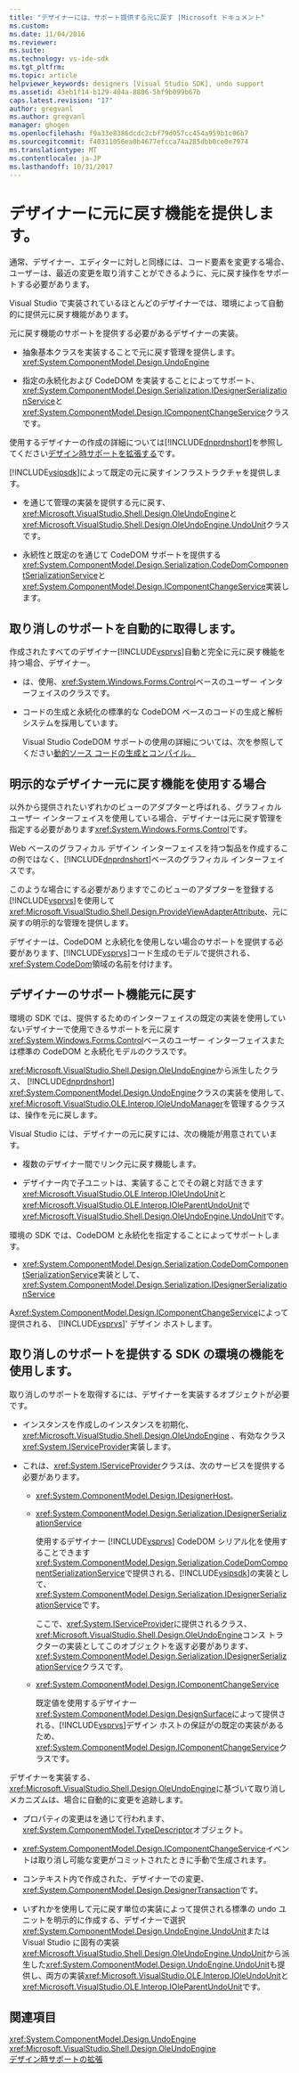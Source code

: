 ```yaml
---
title: "デザイナーには、サポート提供する元に戻す |Microsoft ドキュメント"
ms.custom: 
ms.date: 11/04/2016
ms.reviewer: 
ms.suite: 
ms.technology: vs-ide-sdk
ms.tgt_pltfrm: 
ms.topic: article
helpviewer_keywords: designers [Visual Studio SDK], undo support
ms.assetid: 43eb1f14-b129-404a-8806-5bf9b099b67b
caps.latest.revision: "17"
author: gregvanl
ms.author: gregvanl
manager: ghogen
ms.openlocfilehash: f9a33e8386dcdc2cbf79d057cc454a959b1c06b7
ms.sourcegitcommit: f40311056ea0b4677efcca74a285dbb0ce0e7974
ms.translationtype: MT
ms.contentlocale: ja-JP
ms.lasthandoff: 10/31/2017
---
```

# <a name="supplying-undo-support-to-designers"></a>デザイナーに元に戻す機能を提供します。
通常、デザイナー、エディターに対しと同様には、コード要素を変更する場合、ユーザーは、最近の変更を取り消すことができるように、元に戻す操作をサポートする必要があります。  
  
 Visual Studio で実装されているほとんどのデザイナーでは、環境によって自動的に提供元に戻す機能があります。  
  
 元に戻す機能のサポートを提供する必要があるデザイナーの実装。  
  
-   抽象基本クラスを実装することで元に戻す管理を提供します。<xref:System.ComponentModel.Design.UndoEngine>  
  
-   指定の永続化および CodeDOM を実装することによってサポート、<xref:System.ComponentModel.Design.Serialization.IDesignerSerializationService>と<xref:System.ComponentModel.Design.IComponentChangeService>クラスです。  
  
 使用するデザイナーの作成の詳細については[!INCLUDE[dnprdnshort](../code-quality/includes/dnprdnshort_md.md)]を参照してください[デザイン時サポートを拡張する](http://msdn.microsoft.com/Library/d6ac8a6a-42fd-4bc8-bf33-b212811297e2)です。  
  
 [!INCLUDE[vsipsdk](../extensibility/includes/vsipsdk_md.md)]によって既定の元に戻すインフラストラクチャを提供します。  
  
-   を通じて管理の実装を提供する元に戻す、<xref:Microsoft.VisualStudio.Shell.Design.OleUndoEngine>と<xref:Microsoft.VisualStudio.Shell.Design.OleUndoEngine.UndoUnit>クラスです。  
  
-   永続性と既定のを通じて CodeDOM サポートを提供する<xref:System.ComponentModel.Design.Serialization.CodeDomComponentSerializationService>と<xref:System.ComponentModel.Design.IComponentChangeService>実装します。  
  
## <a name="obtaining-undo-support-automatically"></a>取り消しのサポートを自動的に取得します。  
 作成されたすべてのデザイナー[!INCLUDE[vsprvs](../code-quality/includes/vsprvs_md.md)]自動と完全に元に戻す機能を持つ場合、デザイナー。  
  
-   は、使用、<xref:System.Windows.Forms.Control>ベースのユーザー インターフェイスのクラスです。  
  
-   コードの生成と永続化の標準的な CodeDOM ベースのコードの生成と解析システムを採用しています。  
  
     Visual Studio CodeDOM サポートの使用の詳細については、次を参照してください[動的ソース コードの生成とコンパイル。](/dotnet/framework/reflection-and-codedom/dynamic-source-code-generation-and-compilation)  
  
## <a name="when-to-use-explicit-designer-undo-support"></a>明示的なデザイナー元に戻す機能を使用する場合  
 以外から提供されたいずれかのビューのアダプターと呼ばれる、グラフィカル ユーザー インターフェイスを使用している場合、デザイナーは元に戻す管理を指定する必要があります<xref:System.Windows.Forms.Control>です。  
  
 Web ベースのグラフィカル デザイン インターフェイスを持つ製品を作成するこの例ではなく、[!INCLUDE[dnprdnshort](../code-quality/includes/dnprdnshort_md.md)]ベースのグラフィカル インターフェイスです。  
  
 このような場合にする必要がありますでこのビューのアダプターを登録する[!INCLUDE[vsprvs](../code-quality/includes/vsprvs_md.md)]を使用して<xref:Microsoft.VisualStudio.Shell.Design.ProvideViewAdapterAttribute>、元に戻すの明示的な管理を提供します。  
  
 デザイナーは、CodeDOM と永続化を使用しない場合のサポートを提供する必要があります、[!INCLUDE[vsprvs](../code-quality/includes/vsprvs_md.md)]コード生成のモデルで提供される、<xref:System.CodeDom>領域の名前を付けます。  
  
## <a name="undo-support-features-of-the-designer"></a>デザイナーのサポート機能元に戻す  
 環境の SDK では、提供するためのインターフェイスの既定の実装を使用していないデザイナーで使用できるサポートを元に戻す<xref:System.Windows.Forms.Control>ベースのユーザー インターフェイスまたは標準の CodeDOM と永続化モデルのクラスです。  
  
 <xref:Microsoft.VisualStudio.Shell.Design.OleUndoEngine>から派生したクラス、 [!INCLUDE[dnprdnshort](../code-quality/includes/dnprdnshort_md.md)] <xref:System.ComponentModel.Design.UndoEngine>クラスの実装を使用して、<xref:Microsoft.VisualStudio.OLE.Interop.IOleUndoManager>を管理するクラスは、操作を元に戻します。  
  
 Visual Studio には、デザイナーの元に戻すには、次の機能が用意されています。  
  
-   複数のデザイナー間でリンク元に戻す機能します。  
  
-   デザイナー内で子ユニットは、実装することでその親と対話できます<xref:Microsoft.VisualStudio.OLE.Interop.IOleUndoUnit>と<xref:Microsoft.VisualStudio.OLE.Interop.IOleParentUndoUnit>で<xref:Microsoft.VisualStudio.Shell.Design.OleUndoEngine.UndoUnit>です。  
  
 環境の SDK では、CodeDOM と永続化を指定することによってサポートします。  
  
-   <xref:System.ComponentModel.Design.Serialization.CodeDomComponentSerializationService>実装として、<xref:System.ComponentModel.Design.Serialization.IDesignerSerializationService>  
  
 A<xref:System.ComponentModel.Design.IComponentChangeService>によって提供される、 [!INCLUDE[vsprvs](../code-quality/includes/vsprvs_md.md)]' デザイン ホストします。  
  
## <a name="using-the-environment-sdk-features-to-supply-undo-support"></a>取り消しのサポートを提供する SDK の環境の機能を使用します。  
 取り消しのサポートを取得するには、デザイナーを実装するオブジェクトが必要です。  
  
-   インスタンスを作成しのインスタンスを初期化、 <xref:Microsoft.VisualStudio.Shell.Design.OleUndoEngine> 、有効なクラス<xref:System.IServiceProvider>実装します。  
  
-   これは、<xref:System.IServiceProvider>クラスは、次のサービスを提供する必要があります。  
  
    -   <xref:System.ComponentModel.Design.IDesignerHost>。  
  
    -   <xref:System.ComponentModel.Design.Serialization.IDesignerSerializationService>  
  
         使用するデザイナー [!INCLUDE[vsprvs](../code-quality/includes/vsprvs_md.md)] CodeDOM シリアル化を使用することできます<xref:System.ComponentModel.Design.Serialization.CodeDomComponentSerializationService>で提供される、[!INCLUDE[vsipsdk](../extensibility/includes/vsipsdk_md.md)]の実装として、<xref:System.ComponentModel.Design.Serialization.IDesignerSerializationService>です。  
  
         ここで、<xref:System.IServiceProvider>に提供されるクラス、<xref:Microsoft.VisualStudio.Shell.Design.OleUndoEngine>コンス トラクターの実装としてこのオブジェクトを返す必要があります、<xref:System.ComponentModel.Design.Serialization.IDesignerSerializationService>クラスです。  
  
    -   <xref:System.ComponentModel.Design.IComponentChangeService>  
  
         既定値を使用するデザイナー<xref:System.ComponentModel.Design.DesignSurface>によって提供される、[!INCLUDE[vsprvs](../code-quality/includes/vsprvs_md.md)]デザイン ホストの保証がの既定の実装があるため、<xref:System.ComponentModel.Design.IComponentChangeService>クラスです。  
  
 デザイナーを実装する、<xref:Microsoft.VisualStudio.Shell.Design.OleUndoEngine>に基づいて取り消しメカニズムは、場合に自動的に変更を追跡します。  
  
-   プロパティの変更はを通じて行われます、<xref:System.ComponentModel.TypeDescriptor>オブジェクト。  
  
-   <xref:System.ComponentModel.Design.IComponentChangeService>イベントは取り消し可能な変更がコミットされたときに手動で生成されます。  
  
-   コンテキスト内で作成された、デザイナーでの変更、<xref:System.ComponentModel.Design.DesignerTransaction>です。  
  
-   いずれかを使用して元に戻す単位の実装によって提供される標準の undo ユニットを明示的に作成する、デザイナーで選択<xref:System.ComponentModel.Design.UndoEngine.UndoUnit>または Visual Studio に固有の実装<xref:Microsoft.VisualStudio.Shell.Design.OleUndoEngine.UndoUnit>から派生した<xref:System.ComponentModel.Design.UndoEngine.UndoUnit>も提供し、両方の実装<xref:Microsoft.VisualStudio.OLE.Interop.IOleUndoUnit>と<xref:Microsoft.VisualStudio.OLE.Interop.IOleParentUndoUnit>です。  
  
## <a name="see-also"></a>関連項目  
 <xref:System.ComponentModel.Design.UndoEngine>   
 <xref:Microsoft.VisualStudio.Shell.Design.OleUndoEngine>   
 [デザイン時サポートの拡張](http://msdn.microsoft.com/Library/d6ac8a6a-42fd-4bc8-bf33-b212811297e2)
